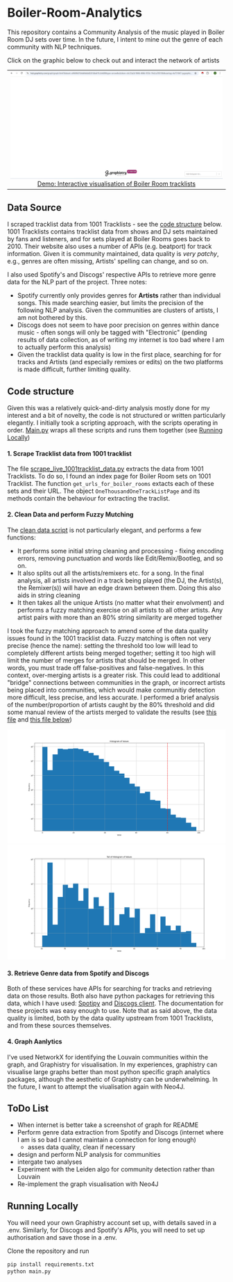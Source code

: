 # Boiler-Room-Analytics
This repository contains a Community Analysis of the music played in Boiler Room DJ sets over time. In the future, I intent to mine out the genre of each community with NLP techniques.

Click on the graphic below to check out and interact the network of artists
<table style="width:100%;">
  <tr valign="top">
    <td align="center"><a href="https://hub.graphistry.com/graph/graph.html?dataset=a9604b01b4a84a0a82d1dba61fccb4d0&type=arrow&viztoken=c6c33a2d-984b-486b-955b-19e2ca78510b&usertag=4a751847-pygraphistry-0.34.17&splashAfter=1736163734&info=False&menu=False&showArrows=False&pointSize=0.7&edgeCurvature=0.0&edgeOpacity=0.5&pointOpacity=0.9" target="_blank"><img src="Images/br_analytics_screenshot.png" title="Click to open"></a>
    <a href="https://hub.graphistry.com/graph/graph.html?dataset=dc93907254204c92a86b67fa958ee0c8" target="_blank">Demo: Interactive visualisation of Boiler Room tracklists</a> 
    </td>
  </tr>
</table>

## Data Source
I scraped tracklist data from 1001 Tracklists - see the [code structure](#code-structure) below. 1001 Tracklists contains tracklist data from shows and DJ sets maintained by fans and listeners, and for sets played at Boiler Rooms goes back to 2010. Their website also uses a number of APIs (e.g. beatport) for track information. Given it is community maintained, data quality is *very patchy*, e.g., genres are often missing, Artists' spelling can change, and so on.

I also used Spotify's and Discogs' respective APIs to retrieve more genre data for the NLP part of the project. Three notes:
- Spotify currently only provides genres for **Artists** rather than individual songs. This made searching easier, but limits the precision of the following NLP analysis. Given the communities are clusters of artists, I am not bothered by this.
- Discogs does not seem to have poor precision on genres within dance music - often songs will only be tagged with "Electronic" (pending results of data collection, as of writing my internet is too bad where I am to actually perform this analysis) 
- Given the tracklist data quality is low in the first place, searching for for tracks and Artists (and especially remixes or edits) on the two platforms is made difficult, further limiting quality.

## Code structure
Given this was a relatively quick-and-dirty analysis mostly done for my interest and a bit of novelty, the code is not structured or written particularly elegantly.
I initially took a scripting approach, with the scripts operating in order. [Main.py](Main.py) wraps all these scripts and runs them together (see [Running Locally](#running-locally))

#### 1. Scrape Tracklist data from 1001 tracklist
The file [scrape_live_1001tracklist_data.py](scrape_live_1001tracklist_data.py) extracts the data from 1001 Tracklists.
To do so, I found an index page for Boiler Room sets on 1001 Tracklist. The function `get_urls_for_boiler_rooms` extacts each of these sets and their URL. The object `OneThousandOneTrackListPage` and its methods contain the behaviour for extracting the traclist.

#### 2. Clean Data and perform Fuzzy Mutching
The [clean data script](clean_br_data.py) is not particularly elegant, and performs a few functions:
- It performs some initial string cleaning and processing - fixing encoding errors, removing punctuation and words like Edit/Remix/Bootleg, and so on.
- It also splits out all the artists/remixers etc. for a song. In the final analysis, all artists involved in a track being played (the DJ, the Artist(s), the Remixer(s)) will have an edge drawn between them. Doing this also aids in string cleaning
- It then takes all the unique Artists (no matter what their envolvment) and performs a fuzzy matching exercise on all artists to all other artists. Any artist pairs with more than an 80% string similarity are merged together

I took the fuzzy matching approach to amend some of the data quality issues found in the 1001 tracklist data. Fuzzy matching is often not very precise (hence the name): setting the threshold too low will lead to completely different artists being merged together; setting it too high will limit the number of merges for artists that should be merged. In other words, you must trade off false-positives and false-negatives.
In this context, over-merging artists is a greater risk. This could lead to additional "bridge" connections between communities in the graph, or incorrect artists being placed into communities, which would make communitiy detection more difficult, less precise, and less accurate.
I performed a brief analysis of the number/proportion of artists caught by the 80% threshold and did some manual review of the artists merged to validate the results (see [this file](Images/histogram_of_similarity_values.png) and [this file below]())

[![Histogram of string similarity results for all combinations of artists](Images/histogram_of_similarity_values.png)](Images/histogram_of_similarity_values.png)
[![The tail of the histogram for detailed analysis](Images/tail_of_histogram.png)](Images/tail_of_histogram.png)

#### 3. Retrieve Genre data from Spotify and Discogs
Both of these services have APIs for searching for tracks and retrieving data on those results. Both also have python packages for retrieving this data, which I have used: [Spotipy](https://github.com/spotipy-dev/spotipy) and [Discogs client](https://github.com/joalla/discogs_client). The documentation for these projects was easy enough to use.
Note that as said above, the data quality is limited, both by the data quality upstream from 1001 Tracklists, and from these sources themselves.

#### 4. Graph Aanlytics
I've used NetworkX for identifying the Louvain communities within the graph, and Graphistry for visualisation. In my experiences, graphistry can visualise large graphs better than most python specific graph analytics packages, although the aesthetic of Graphistry can be underwhelming. In the future, I want to attempt the viualisation again with Neo4J. 

## ToDo List
- When internet is better take a screenshot of graph for README
- Perform genre data extraction from Spotify and Discogs (internet where I am is so bad I cannot maintain a connection for long enough)
  - asses data quality, clean if necessary
- design and perform NLP analysis for communities
- intergate two analyses
- Experiment with the Leiden algo for community detection rather than Louvain
- Re-implement the graph visualisation with Neo4J

## Running Locally
You will need your own Graphistry account set up, with details saved in a .env. Similarly, for Discogs and Spotify's APIs, you will need to set up authorisation and save those in a .env.

Clone the repository and run
```
pip install requirements.txt
python main.py
```


